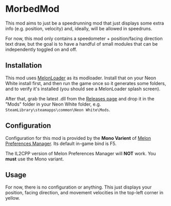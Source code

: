 # MorbedMod

This mod aims to just be a speedrunning mod that just displays some extra info (e.g. position, velocity) and, ideally, will be allowed in speedruns.

For now, this mod only contains a speedometer + position/facing direction text draw, but the goal is to have a handful of small modules that can be independently toggled on and off.

## Installation

This mod uses [MelonLoader](https://github.com/LavaGang/MelonLoader) as its modloader. Install that on your Neon White install first, and then run the game once so it generates some folders, and to verify it's installed (you should see a MelonLoader splash screen).

After that, grab the latest .dll from the [Releases page](https://github.com/PandorasFox/Neon-White-Mods/releases) and drop it in the "Mods" folder in your Neon White folder, e.g. `SteamLibrary\steamapps\common\Neon White\Mods`.

## Configuration

Configuration for this mod is provided by the **Mono Varient** of [Melon Preferences Manager](https://github.com/sinai-dev/MelonPreferencesManager/releases/). Its default in-game bind is F5.

The IL2CPP version of Melon Preferences Manager will **NOT** work. You **must** use the Mono variant.

## Usage

For now, there is no configuration or anything. This just displays your position, facing direction, and movement velocities in the top-left corner in yellow.
